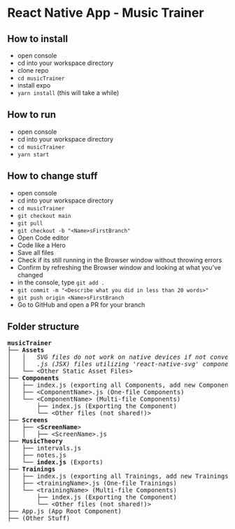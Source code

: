 # React Native App - Music Trainer
## How to install
- open console
- cd into your workspace directory 
- clone repo
- ``cd musicTrainer``
- install expo
- ``yarn install`` (this will take a while) 

## How to run
- open console
- cd into your workspace directory 
- ``cd musicTrainer``
- ``yarn start``

## How to change stuff
- open console
- cd into your workspace directory 
- ``cd musicTrainer``
- ``git checkout main``
- ``git pull``
- ``git checkout -b "<Name>sFirstBranch"``
- Open Code editor 
- Code like a Hero 
- Save all files 
- Check if its still running in the Browser window without throwing errors 
- Confirm by refreshing the Browser window and looking at what you've changed 
- in the console, type ``git add .``
- ``git commit -m "<Describe what you did in less than 20 words>"``
- ``git push origin <Name>sFirstBranch``
- Go to GitHub and open a PR for your branch

## Folder structure

<pre>
<b>musicTrainer</b>
├── <b>Assets</b>
│   │   <i>SVG files do not work on native devices if not converted into</i>
│   │   <i>.js (JSX) files utilizing 'react-native-svg' components.</i> 
│   └── &lt;Other Static Asset Files&gt;
├── <b>Components</b>
│   ├── index.js (exporting all Components, add new Components here!)
│   ├── &lt;ComponentName&gt;.js (One-file Components)
│   └── &lt;ComponentName&gt; (Multi-file Components)
│       ├── index.js (Exporting the Component) 
│       └── &lt;Other files (not shared!)&gt;
├── <b>Screens</b>
│   ├── &lt;<b>ScreenName</b>&gt; 
│   │   ├── &lt;ScreenName&gt;.js
├── <b>MusicTheory</b>
│   ├── intervals.js 
│   ├── notes.js 
│   └── <b>index.js</b> (Exports)
├── <b>Trainings</b>
│   ├── index.js (exporting all Trainings, add new Trainings here!)
│   ├── &lt;trainingName&gt;.js (One-file Trainings)
│   └── &lt;trainingName&gt; (Multi-file Components)
│       ├── index.js (Exporting the Component) 
│       └── &lt;Other files (not shared!)&gt;
├── App.js (App Root Component)
├── (Other Stuff)
</pre>